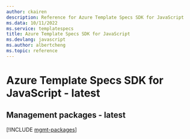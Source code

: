 ```yaml
---
author: ckairen
description: Reference for Azure Template Specs SDK for JavaScript
ms.data: 10/11/2022
ms.service: templatespecs
title: Azure Template Specs SDK for JavaScript
ms.devlang: javascript
ms.author: albertcheng
ms.topic: reference
---
```

# Azure Template Specs SDK for JavaScript - latest

## Management packages - latest
[!INCLUDE [mgmt-packages](template-specs-mgmt-index.md)]
